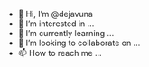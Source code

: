 - 👋 Hi, I’m @dejavuna
- 👀 I’m interested in ...
- 🌱 I’m currently learning ...
- 💞️ I’m looking to collaborate on ...
- 📫 How to reach me ...

<!---
dejavuna/dejavuna is a ✨ special ✨ repository because its `README.md` (this file) appears on your GitHub profile.
You can click the Preview link to take a look at your changes.
--->
